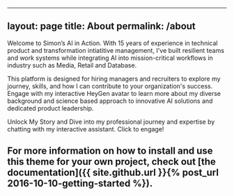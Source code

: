 



---
layout: page
title: About
permalink: /about
---

Welcome to Simon’s AI in Action. With 15 years of experience in technical product and transformation intiatitive management, I've built resilient teams and work systems while integrating AI into mission-critical workflows in industry such as Media, Retail and Database. 

This platform is designed for hiring managers and recruiters to explore my journey, skills, and how I can contribute to your organization's success. Engage with my interactive HeyGen avatar to learn more about my diverse background and science based approach to innovative AI solutions and dedicated product leadership. 

Unlock My Story and Dive into my professional journey and expertise by chatting with my interactive assistant. Click to engage!

## For more information on how to install and use this theme for your own project, check out [the documentation]({{ site.github.url }}{% post_url 2016-10-10-getting-started %}).
